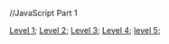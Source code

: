 //JavaScript Part 1

[Level 1](./level1.js);
[Level 2](./level2.js);
[Level 3](./level3.js);
[Level 4](./level4.js);
[level 5](./level5.js);